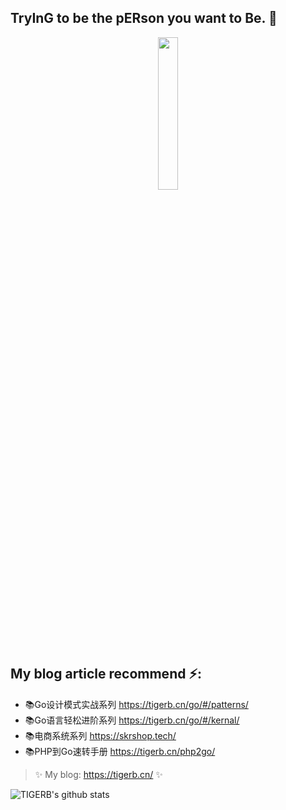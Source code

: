 ## TryInG to be the pERson you want to Be. 👋

<p align="center">
    <img style="vertical-align:middle" width="25%" src="https://blog-1251019962.cos-website.ap-beijing.myqcloud.com/qiniu_img_2022/wechat-blog-qrcode.jpg?imageMogr2/thumbnail/260x260!/format/webp/blur/1x0/quality/90|imageslim">
    
<p>

## My blog article recommend ⚡️:

- 📚Go设计模式实战系列 <https://tigerb.cn/go/#/patterns/>
- 📚Go语言轻松进阶系列 <https://tigerb.cn/go/#/kernal/>
- 📚电商系统系列 <https://skrshop.tech/>
- 📚PHP到Go速转手册 <https://tigerb.cn/php2go/>

> ✨ My blog: <https://tigerb.cn/> ✨

![TIGERB's github stats](https://github-readme-stats.vercel.app/api/?username=tigerb&show_icons=true&title_color=336699&icon_color=99CCCC&text_color=666&bg_color=fff)
